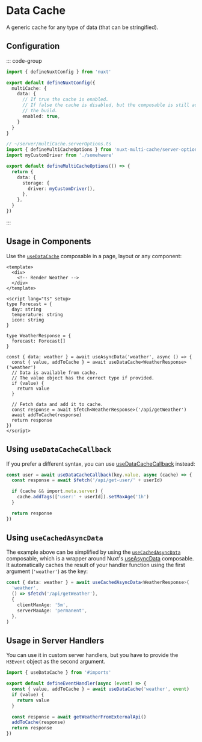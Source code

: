# Data Cache

A generic cache for any type of data (that can be stringified).

## Configuration

::: code-group

```typescript [nuxt.config.ts]
import { defineNuxtConfig } from 'nuxt'

export default defineNuxtConfig({
  multiCache: {
    data: {
      // If true the cache is enabled.
      // If false the cache is disabled, but the composable is still added to
      // the build.
      enabled: true,
    }
  }
}
```

```typescript [multiCache.serverOptions.ts]
// ~/server/multiCache.serverOptions.ts
import { defineMultiCacheOptions } from 'nuxt-multi-cache/server-options'
import myCustomDriver from './somehwere'

export default defineMultiCacheOptions(() => {
  return {
    data: {
      storage: {
        driver: myCustomDriver(),
      },
    },
  }
})
```

:::

## Usage in Components

Use the [`useDataCache`](/composables/useDataCache) composable in a page, layout
or any component:

```vue
<template>
  <div>
    <!-- Render Weather -->
  </div>
</template>

<script lang="ts" setup>
type Forecast = {
  day: string
  temperature: string
  icon: string
}

type WeatherResponse = {
  forecast: Forecast[]
}

const { data: weather } = await useAsyncData('weather', async () => {
  const { value, addToCache } = await useDataCache<WeatherResponse>('weather')
  // Data is available from cache.
  // The value object has the correct type if provided.
  if (value) {
    return value
  }

  // Fetch data and add it to cache.
  const response = await $fetch<WeatherResponse>('/api/getWeather')
  await addToCache(response)
  return response
})
</script>
```

## Using `useDataCacheCallback`

If you prefer a different syntax, you can use
[useDataCacheCallback](/composables/useDataCache) instead:

```typescript
const user = await useDataCacheCallback(key.value, async (cache) => {
  const response = await $fetch('/api/get-user/' + userId)

  if (cache && import.meta.server) {
    cache.addTags(['user:' + userId]).setMaxAge('1h')
  }

  return response
})
```

## Using `useCachedAsyncData`

The example above can be simplified by using the
[`useCachedAsyncData`](/composables/useCachedAsyncData) composable, which is a
wrapper around Nuxt's
[useAsyncData](https://nuxt.com/docs/api/composables/use-async-data) composable.
It automatically caches the result of your handler function using the first
argument (`'weather'`) as the key:

```typescript
const { data: weather } = await useCachedAsyncData<WeatherResponse>(
  'weather',
  () => $fetch('/api/getWeather'),
  {
    clientMaxAge: '5m',
    serverMaxAge: 'permanent',
  },
)
```

## Usage in Server Handlers

You can use it in custom server handlers, but you have to provide the `H3Event`
object as the second argument.

```typescript
import { useDataCache } from '#imports'

export default defineEventHandler(async (event) => {
  const { value, addToCache } = await useDataCache('weather', event)
  if (value) {
    return value
  }

  const response = await getWeatherFromExternalApi()
  addToCache(response)
  return response
})
```
